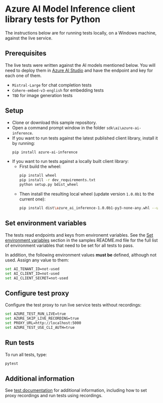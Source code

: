 # Azure AI Model Inference client library tests for Python

The instructions below are for running tests locally, on a Windows machine, against the live service.

## Prerequisites

The live tests were written against the AI models mentioned below. You will need to deploy them in [Azure AI Studio](https://ai.azure.com/) and have the endpoint and key for each one of them.

- `Mistral-Large` for chat completion tests
- `Cohere-embed-v3-english` for embedding tests
- `TBD` for image generation tests

## Setup

- Clone or download this sample repository.
- Open a command prompt window in the folder `sdk\ai\azure-ai-inference`.
- If you want to run tests against the latest published client library, install it by running:
   ```bash
   pip install azure-ai-inference
   ```
- If you want to run tests against a locally built client library:
    - First build the wheel:
        ```bash
        pip install wheel
        pip install -r dev_requirements.txt
        python setup.py bdist_wheel
        ```
    - Then install the resulting local wheel (update version `1.0.0b1` to the current one):
        ```bash
        pip install dist\azure_ai_inference-1.0.0b1-py3-none-any.whl --user --force-reinstall
        ```

## Set environment variables

The tests read endpoints and keys from environemt variables. See the [Set environment variables](https://github.com/Azure/azure-sdk-for-python/blob/main/sdk/ai/azure-ai-inference/samples/README.md#set-environment-variables) section in the samples README.md file for the full list of environment variables that need to be set for all tests to pass.

In addition, the following environment values **must be** defined, although not used. Assign any value to them:

```bash
set AI_TENANT_ID=not-used
set AI_CLIENT_ID=not-used
set AI_CLIENT_SECRET=not-used
```

## Configure test proxy

Configure the test proxy to run live service tests without recordings:

```bash
set AZURE_TEST_RUN_LIVE=true
set AZURE_SKIP_LIVE_RECORDING=true
set PROXY_URL=http://localhost:5000
set AZURE_TEST_USE_CLI_AUTH=true
```

## Run tests

To run all tests, type:

```bash
pytest
```

## Additional information

See [test documentation](https://github.com/Azure/azure-sdk-for-python/blob/main/doc/dev/tests.md) for additional information, including how to set proxy recordings and run tests using recordings.